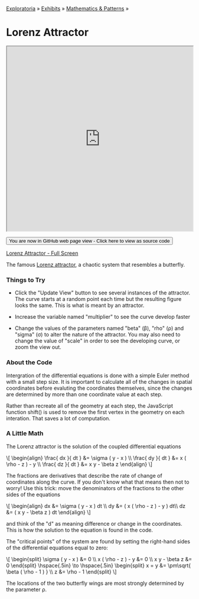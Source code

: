 [Exploratoria]( http://exploratoria.github.io ) &raquo; [Exhibits]( http://exploratoria.github.io/exhibits/ ) &raquo;
[Mathematics & Patterns]( http://exploratoria.github.io/exhibits/mathematics/ ) &raquo;

# Lorenz Attractor

<iframe src=https://exploratoria.github.io/lib/code-edit-view/code-edit-view.html#http://exploratoria.github.io/exhibits/mathematics/lorenz-attractor/lorenz-attractor.html width=100% height=500px></iframe>

<span style="display: none">_View as a web page to see the content of this iframe_</span>

<span style="display: none"> [You are now in GitHub source code view - Click here to view as a web page]( http://exploratoria.github.io/exhibits/mathematics/lorenz-attractor/index.html 'View file as a web page' ) </span>
<input type=button value="You are now in GitHub web page view - Click here to view as source code" onclick="window.location.href='https://github.com/exploratoria/exploratoria.github.io/tree/master/exhibits/mathematics/lorenz-attractor/'" />

[Lorenz Attractor - Full Screen](http://exploratoria.github.io/exhibits/mathematics/lorenz-attractor/lorenz-attractor.html)

The famous <a href=https://en.wikipedia.org/wiki/Lorenz_system>Lorenz attractor</a>, a chaotic system that resembles a butterfly.

### Things to Try

* Click the "Update View" button to see several instances of the attractor. The curve starts at a random point each time but the resulting figure looks the same. This is what is meant by an attractor.

* Increase the variable named "multiplier" to see the curve develop faster

* Change the values of the parameters named "beta" (&beta;), "rho" (&rho;) and "sigma" (&sigma;) to alter the nature of the attractor. You may also need to change the value of "scale" in order to see the developing curve, or zoom the view out.
 
### About the Code

Intergration of the differential equations is done with a simple Euler method with a small step size. It is important to calculate all of the changes in spatial coordinates before evaluting the coordinates themselves, since the changes are determined by more than one coordinate value at each step.

Rather than recreate all of the geometry at each step, the JavaScript function shift() is used to remove the first vertex in the geometry on each interation. That saves a lot of computation.

### A Little Math

The Lorenz attractor is the solution of the coupled differential equations

\\[ \begin{align}
\frac{ dx }{ dt } &= \sigma ( y - x ) \\\\
\frac{ dy }{ dt } &= x ( \rho - z ) - y \\\\
\frac{ dz }{ dt } &= x y - \beta z
\end{align} \\]

The fractions are derivatives that describe the rate of change of coordinates along the curve. If you don't know what that means then not to worry! Use this trick: move the denominators of the fractions to the other sides of the equations

\\[ \begin{align}
dx &= \sigma ( y - x ) dt \\\\
dy &= ( x ( \rho - z ) - y ) dt\\\\
dz &= ( x y - \beta z ) dt
\end{align} \\]

and think of the "d" as meaning difference or change in the coordinates. This is how the solution to the equation is found in the code.

The "critical points" of the system are found by setting the right-hand sides of the differential equations equal to zero:

\\[ \begin{split}
\sigma ( y - x ) &= 0 \\\\
x ( \rho - z ) - y &= 0 \\\\
x y - \beta z &= 0
\end{split}
\hspace{.5in} \to \hspace{.5in}
\begin{split}
x = y &= \pm\sqrt{ \beta ( \rho - 1 ) } \\\\
z &= \rho - 1
\end{split} \\]

The locations of the two butterfly wings are most strongly determined by the parameter &rho;.
